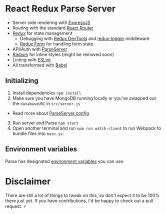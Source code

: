 # React Redux Parse Server

- Server side rendering with [ExpressJS](http://expressjs.com/)
- Routing with the standard [React Router](https://github.com/reactjs/react-router)
- [Redux](https://github.com/reactjs/redux) for state management
  - Debugging with [Redux DevTools](https://github.com/gaearon/redux-devtools) and [redux-logger](https://github.com/fcomb/redux-logger) middleware
  - [Redux Form](https://github.com/erikras/redux-form) for handling form state
- API/Auth with [ParseServer](https://github.com/ParsePlatform/parse-server)
- [Radium](https://github.com/FormidableLabs/radium) for inline styles (might be removed soon)
- Linting with [ESLint](http://eslint.org/)
- All transformed with [Babel](babeljs.io)

## Initializing

1. Install dependencies `npm install`
2. Make sure you have MongoDB running locally or you've swapped out the `databaseURI` in `src/server.js`
  - Read more about [ParseServer config](https://github.com/ParsePlatform/parse-server#parse-server--express)
3. Run server and Parse `npm start`
4. Open another terminal and run `npm run watch-client` to run Webpack to bundle files into `main.js`:

## Environment variables

Parse has designated [environment variables](https://github.com/ParsePlatform/parse-server#using-environment-variables) you can use.


# Disclaimer
 There are still a lot of things to tweak on this, so don't expect it to be 100% there just yet. If you have contributions, I'd be happy to check out a pull request. :zap:
